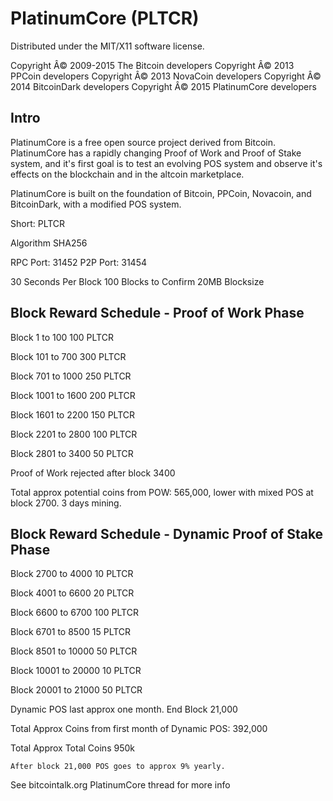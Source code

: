 PlatinumCore (PLTCR)
===================
Distributed under the MIT/X11 software license.

Copyright Â© 2009-2015 The Bitcoin developers
Copyright Â© 2013 PPCoin developers
Copyright Â© 2013 NovaCoin developers
Copyright Â© 2014 BitcoinDark developers
Copyright Â© 2015 PlatinumCore developers

Intro
-----
PlatinumCore is a free open source project derived from Bitcoin. PlatinumCore has a rapidly changing Proof of Work and Proof of Stake system, and it's first goal is to test an evolving POS system and observe it's effects on the blockchain and in the altcoin marketplace.

PlatinumCore is built on the foundation of Bitcoin, PPCoin, Novacoin, and BitcoinDark, with a modified POS system.

Short: PLTCR

Algorithm SHA256


RPC Port: 31452
P2P Port: 31454



30 Seconds Per Block
100 Blocks to Confirm
20MB Blocksize


Block Reward Schedule - Proof of Work Phase
-------------------------------------------
Block 1 to 100
    100 PLTCR 

Block 101 to 700
    300 PLTCR
	
Block 701 to 1000
	250 PLTCR

Block 1001 to 1600
	200 PLTCR

Block 1601 to 2200
	150 PLTCR

Block 2201 to 2800
	100 PLTCR

Block 2801 to 3400
	50 PLTCR

Proof of Work rejected after block 3400


Total approx potential coins from POW: 565,000, lower with mixed POS at block 2700. 3 days mining.
 





Block Reward Schedule - Dynamic Proof of Stake Phase
-------------------------------------------
Block 2700 to 4000
	10 PLTCR
	
Block 4001 to 6600
	20 PLTCR
	
Block 6600 to 6700
	100 PLTCR
	
Block 6701 to 8500
	15 PLTCR

Block 8501 to 10000
	50 PLTCR 

Block 10001 to 20000
	10 PLTCR

Block 20001 to 21000
	50 PLTCR


Dynamic POS last approx one month. End Block 21,000
	
Total Approx Coins from first month of Dynamic POS: 392,000

Total Approx Total Coins 950k

	After block 21,000 POS goes to approx 9% yearly.






See bitcointalk.org PlatinumCore thread for more info

